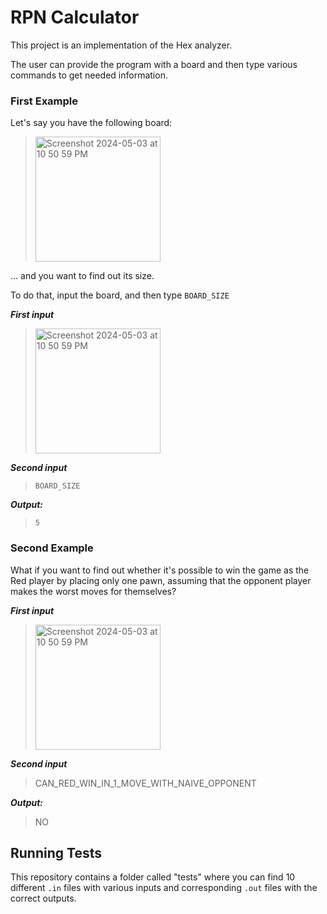 
# RPN Calculator

This project is an implementation of the Hex analyzer. 

The user can provide the program with a board and then type various commands to get needed information.

### First Example

Let's say you have the following board:

> <img width="200" alt="Screenshot 2024-05-03 at 10 50 59 PM" src="https://gist.github.com/assets/106448156/107ea2b9-f270-4030-a0ba-295d1364f4ae">

... and you want to find out its size.

To do that, input the board, and then type `BOARD_SIZE`

_**First input**_

> <img width="200" alt="Screenshot 2024-05-03 at 10 50 59 PM" src="https://gist.github.com/assets/106448156/107ea2b9-f270-4030-a0ba-295d1364f4ae">

_**Second input**_

> `BOARD_SIZE`

_**Output:**_

> `5`

### Second Example

What if you want to find out whether it's possible to win the game as the Red player by placing only one pawn, assuming that the opponent player makes the worst moves for themselves?

_**First input**_

> <img width="200" alt="Screenshot 2024-05-03 at 10 50 59 PM" src="https://gist.github.com/assets/106448156/107ea2b9-f270-4030-a0ba-295d1364f4ae">

_**Second input**_

> CAN_RED_WIN_IN_1_MOVE_WITH_NAIVE_OPPONENT

_**Output:**_

> NO

## Running Tests

This repository contains a folder called "tests" where you can find 10 different `.in` files with various inputs and corresponding `.out` files with the correct outputs.